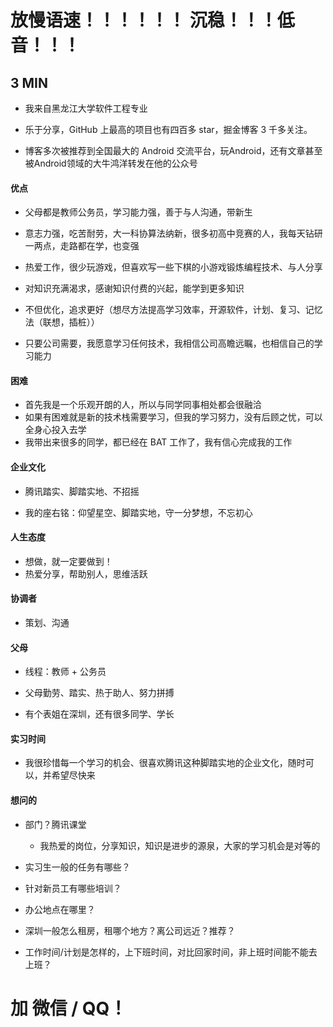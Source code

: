 # 放慢语速！！！！！！ 沉稳！！！低音！！！





## 3 MIN





- 我来自黑龙江大学软件工程专业

- 乐于分享，GitHub 上最高的项目也有四百多 star，掘金博客 3 千多关注。

- 博客多次被推荐到全国最大的 Android 交流平台，玩Android，还有文章甚至被Android领域的大牛鸿洋转发在他的公众号





#### 优点

- 父母都是教师公务员，学习能力强，善于与人沟通，带新生
- 意志力强，吃苦耐劳，大一科协算法纳新，很多初高中竞赛的人，我每天钻研一两点，走路都在学，也变强
- 热爱工作，很少玩游戏，但喜欢写一些下棋的小游戏锻炼编程技术、与人分享
- 对知识充满渴求，感谢知识付费的兴起，能学到更多知识
- 不但优化，追求更好（想尽方法提高学习效率，开源软件，计划、复习、记忆法（联想，插桩））

- 只要公司需要，我愿意学习任何技术，我相信公司高瞻远瞩，也相信自己的学习能力





#### 困难

- 首先我是一个乐观开朗的人，所以与同学同事相处都会很融洽
- 如果有困难就是新的技术栈需要学习，但我的学习努力，没有后顾之忧，可以全身心投入去学
- 我带出来很多的同学，都已经在 BAT 工作了，我有信心完成我的工作





#### 企业文化

- 腾讯踏实、脚踏实地、不招摇

- 我的座右铭：仰望星空、脚踏实地，守一分梦想，不忘初心



#### 

#### 人生态度

- 想做，就一定要做到！
- 热爱分享，帮助别人，思维活跃





#### 协调者

- 策划、沟通





#### 父母

- 线程：教师 + 公务员
- 父母勤劳、踏实、热于助人、努力拼搏

- 有个表姐在深圳，还有很多同学、学长





#### 实习时间

- 我很珍惜每一个学习的机会、很喜欢腾讯这种脚踏实地的企业文化，随时可以，并希望尽快来





#### 想问的

- 部门？腾讯课堂 

  - 我热爱的岗位，分享知识，知识是进步的源泉，大家的学习机会是对等的

- 实习生一般的任务有哪些？

- 针对新员工有哪些培训？

- 办公地点在哪里？

- 深圳一般怎么租房，租哪个地方？离公司远近？推荐？

- 工作时间/计划是怎样的，上下班时间，对比回家时间，非上班时间能不能去上班？



# 加 微信 / QQ！

